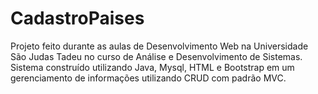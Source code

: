 # CadastroPaises
Projeto feito durante as aulas de Desenvolvimento Web na Universidade São Judas Tadeu no curso de Análise e Desenvolvimento de Sistemas.
Sistema construído utilizando Java, Mysql, HTML e Bootstrap em um gerenciamento de informações utilizando CRUD com padrão MVC.
